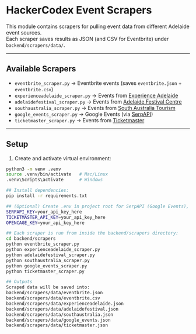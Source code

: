 # HackerCodex Event Scrapers

This module contains scrapers for pulling event data from different Adelaide event sources.  
Each scraper saves results as JSON (and CSV for Eventbrite) under `backend/scrapers/data/`.

---

## Available Scrapers

- `eventbrite_scraper.py` → Eventbrite events (saves `eventbrite.json` + `eventbrite.csv`)
- `experienceadelaide_scraper.py` → Events from [Experience Adelaide](https://www.experienceadelaide.com.au/visit/whats-on/)
- `adelaidefestival_scraper.py` → Events from [Adelaide Festival Centre](https://www.adelaidefestivalcentre.com.au/whats-on)
- `southaustralia_scraper.py` → Events from [South Australia Tourism](https://southaustralia.com/events)
- `google_events_scraper.py` → Google Events (via [SerpAPI](https://serpapi.com/google-events))
- `ticketmaster_scraper.py` → Events from [Ticketmaster](https://www.ticketmaster.com.au/)

---

## Setup

1. Create and activate virtual environment:

```bash
python3 -m venv .venv
source .venv/bin/activate   # Mac/Linux
.venv\Scripts\activate      # Windows

## Install dependencies:
pip install -r requirements.txt

## (Optional) Create .env in project root for SerpAPI (Google Events), Ticketmaster & OpenCage:
SERPAPI_KEY=your_api_key_here
TICKETMASTER_API_KEY=your_api_key_here
OPENCAGE_KEY=your_api_key_here

## Each scraper is run from inside the backend/scrapers directory:
cd backend/scrapers
python eventbrite_scraper.py
python experienceadelaide_scraper.py
python adelaidefestival_scraper.py
python southaustralia_scraper.py
python google_events_scraper.py
python ticketmaster_scraper.py

## Outputs
Scraped data will be saved into:
backend/scrapers/data/eventbrite.json
backend/scrapers/data/eventbrite.csv
backend/scrapers/data/experienceadelaide.json
backend/scrapers/data/adelaidefestival.json
backend/scrapers/data/southaustralia.json
backend/scrapers/data/google_events.json
backend/scrapers/data/ticketmaster.json